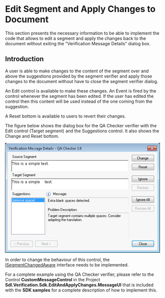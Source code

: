 Edit Segment and Apply Changes to Document
=====

This section presents the necessary information to be able to implement the code that allows to edit a segment and apply the changes back to the document without exiting the "Verification Message Details" dialog box.

Introduction
----
A user is able to make changes to the content of the segment over and above the suggestions provided by the segment verifier and apply those changes to the document without have to close the segment verifier dialog.

An Edit control is available to make these changes. An Event is fired by the control whenever the segment has been edited. If the user has edited the control then this content will be used instead of the one coming from the suggestion.

A Reset bottom is available to users to revert their changes.

The figure below shows the dialog box for the QA Checker verifier with the Edit control (Target segment) and the Suggestions control. It also shows the Change and Reset bottom.

<img style="display:block; " src="images/EditSegmentAndApplyChanges.jpg" />

In order to change the behaviour of this control, the [ISegmentChangedAware](../../api/verification/Sdl.Verification.Api.ISegmentChangedAware.yml) interface needs to be implemented.

For a complete example using the QA Checker verifier, please refer to the Control 
**CustomMessageControl** in the Project **Sdl.Verification.Sdk.EditAndApplyChanges.MessageUI** that is included with the **SDK samples** for a complete description of how to implement this.